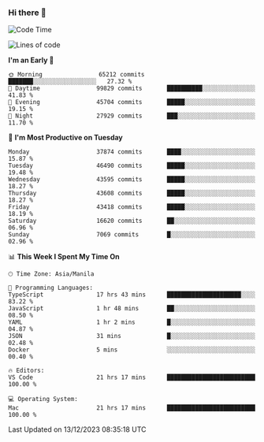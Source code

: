 ### Hi there 👋

<!--START_SECTION:waka-->
![Code Time](http://img.shields.io/badge/Code%20Time-4%2C635%20hrs%2059%20mins-blue)

![Lines of code](https://img.shields.io/badge/From%20Hello%20World%20I%27ve%20Written-104.9%20million%20lines%20of%20code-blue)

**I'm an Early 🐤** 

```text
🌞 Morning                65212 commits       ███████░░░░░░░░░░░░░░░░░░   27.32 % 
🌆 Daytime                99829 commits       ██████████░░░░░░░░░░░░░░░   41.83 % 
🌃 Evening                45704 commits       █████░░░░░░░░░░░░░░░░░░░░   19.15 % 
🌙 Night                  27929 commits       ███░░░░░░░░░░░░░░░░░░░░░░   11.70 % 
```
📅 **I'm Most Productive on Tuesday** 

```text
Monday                   37874 commits       ████░░░░░░░░░░░░░░░░░░░░░   15.87 % 
Tuesday                  46490 commits       █████░░░░░░░░░░░░░░░░░░░░   19.48 % 
Wednesday                43595 commits       █████░░░░░░░░░░░░░░░░░░░░   18.27 % 
Thursday                 43608 commits       █████░░░░░░░░░░░░░░░░░░░░   18.27 % 
Friday                   43418 commits       █████░░░░░░░░░░░░░░░░░░░░   18.19 % 
Saturday                 16620 commits       ██░░░░░░░░░░░░░░░░░░░░░░░   06.96 % 
Sunday                   7069 commits        █░░░░░░░░░░░░░░░░░░░░░░░░   02.96 % 
```


📊 **This Week I Spent My Time On** 

```text
🕑︎ Time Zone: Asia/Manila

💬 Programming Languages: 
TypeScript               17 hrs 43 mins      █████████████████████░░░░   83.22 % 
JavaScript               1 hr 48 mins        ██░░░░░░░░░░░░░░░░░░░░░░░   08.50 % 
YAML                     1 hr 2 mins         █░░░░░░░░░░░░░░░░░░░░░░░░   04.87 % 
JSON                     31 mins             █░░░░░░░░░░░░░░░░░░░░░░░░   02.48 % 
Docker                   5 mins              ░░░░░░░░░░░░░░░░░░░░░░░░░   00.40 % 

🔥 Editors: 
VS Code                  21 hrs 17 mins      █████████████████████████   100.00 % 

💻 Operating System: 
Mac                      21 hrs 17 mins      █████████████████████████   100.00 % 
```


 Last Updated on 13/12/2023 08:35:18 UTC
<!--END_SECTION:waka-->


<!--
**rad182/rad182** is a ✨ _special_ ✨ repository because its `README.md` (this file) appears on your GitHub profile.

Here are some ideas to get you started:

- 🔭 I’m currently working on ...
- 🌱 I’m currently learning ...
- 👯 I’m looking to collaborate on ...
- 🤔 I’m looking for help with ...
- 💬 Ask me about ...
- 📫 How to reach me: ...
- 😄 Pronouns: ...
- ⚡ Fun fact: ...
-->
